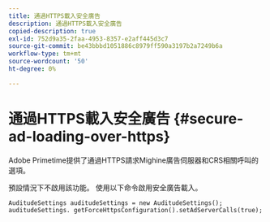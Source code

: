 ```yaml
---
title: 通過HTTPS載入安全廣告
description: 通過HTTPS載入安全廣告
copied-description: true
exl-id: 752d9a35-2faa-4953-8357-e2aff445d3c7
source-git-commit: be43bbbd1051886c8979ff590a3197b2a7249b6a
workflow-type: tm+mt
source-wordcount: '50'
ht-degree: 0%

---
```


# 通過HTTPS載入安全廣告 {#secure-ad-loading-over-https}

Adobe Primetime提供了通過HTTPS請求Mighine廣告伺服器和CRS相關呼叫的選項。

預設情況下不啟用該功能。 使用以下命令啟用安全廣告載入。

```
AuditudeSettings auditudeSettings = new AuditudeSettings(); 
auditudeSettings. getForceHttpsConfiguration().setAdServerCalls(true);
```
